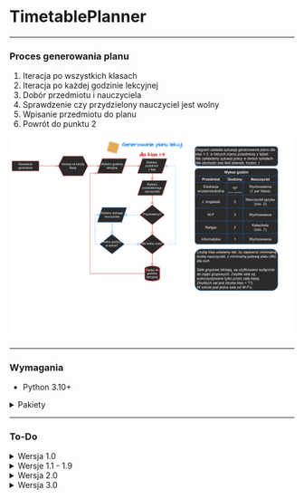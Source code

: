 # TimetablePlanner
---
### Proces generowania planu
1. Iteracja po wszystkich klasach
2. Iteracja po każdej godzinie lekcyjnej
3. Dobór przedmiotu i nauczyciela
4. Sprawdzenie czy przydzielony nauczyciel jest wolny
5. Wpisanie przedmiotu do planu
6. Powrót do punktu 2

![Schemat generowania planu lekcji](docs/Diagram.png)

---

### Wymagania
- Python 3.10+

<details>
<summary>Pakiety</summary>

```yml
Placeholder
Placeholder
```

</details>

---

### To-Do

<details>
<summary>Wersja 1.0</summary>

#### 1. Baza danych
> - [x] Tabele:
>   - [x] Nauczyciele
>   - [x] Przedmioty
>   - [x] Klasy
>   - [x] Sale
>   - [x] Plan lekcji
> - [x] Wprowadzenie zabezpieczeń przed idiotyczną zmianą danych / Walidacja danych
> - [x] MS Access -> SQL -> phpMyAdmin
> - [x] Dostęp z serwera
> - [x] Wprowadzenie samych danych

#### 2. Generator
> - [x] Generowanie planu na gotowych danych
> - [ ] Przydzielanie sali do klasy na bazie:
>   - [x] wolnych sal
>   - [ ] liczby osób
>   - [ ] sali "klasowej" aka sala przydzielona do danej klasy
> - [x] Przydzielenie nauczyciela do klasy na bazie etatu
> - [x] Przedmioty wychowawcy
>   - 0 = Dowolny nauczyciel przedmiotu
>   - 1 = Wychowawca
> - [x] Połączenie z bazą danych
> - [ ] Zapis danych tymczasowo jako XML/JSON
> - [ ] Komunikacja przez PyScript

#### 3. Strona
> - [ ] Prototyp wyglądu strony na bazie placeholderowych tabelek
> - [ ] Panel wprowadzania danych do bazy (?)
> - [ ] Umożliwienie przeglądu danych z bazy
> - [ ] Połączenie z bazą danych
> - [ ] Wyświetlenie danych na czysto lub odczytanie z XML/JSON (?)
> - [ ] Wyświetlenie danych w tabeli
> - [ ] Panel wyboru
>   - [ ] Klasy
>   - [ ] Nauczyciela
>   - [ ] Sali

</details>

<details>
<summary>Wersje 1.1 - 1.9</summary>

> - [ ] Nauczyciele z więcej niż jednym przedmiotem
> - [ ] Automatyczne przydzielenie wychowawcy (opcjonalna funkcja)
> - [ ] Lekcje grupowe
> - [ ] Walidacja danych w sposób bardzo rozległy

</details>

<details>
<summary>Wersja 2.0</summary>

> - [ ] Rework wszystkiego bo dlaczego nie
> - [ ] Wsparcie roczników IV - VIII
> - [ ] Wsparcie klas ukierunkowanych
> - [ ] Etaty

</details>

<details>
<summary>Wersja 3.0</summary>

> - [ ] Wsparcie dla szkół średnich
> - [ ] Wersja w bardziej zoptymalizowanym języku (JS?)
> - [ ] Generator zastępstw

</details>